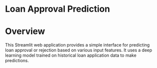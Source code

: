 # Loan Approval Prediction



# Overview

This Streamlit web application provides a simple interface for predicting loan approval or rejection based on various input features. It uses a deep learning model trained on historical loan application data to make predictions.

